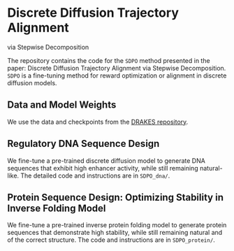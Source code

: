 # Discrete Diffusion Trajectory Alignment
via Stepwise Decomposition

The repository contains the code for the `SDPO` method presented in the paper: Discrete Diffusion Trajectory Alignment
via Stepwise Decomposition.
`SDPO` is a fine-tuning method for reward optimization or alignment in discrete diffusion models.

## Data and Model Weights

We use the data and checkpoints from the [DRAKES repository](https://github.com/ChenyuWang-Monica/DRAKES/tree/master).

## Regulatory DNA Sequence Design

We fine-tune a pre-trained discrete diffusion model to generate DNA sequences that exhibit high enhancer activity, while still remaining natural-like. The detailed code and instructions are in `SDPO_dna/`. 

## Protein Sequence Design: Optimizing Stability in Inverse Folding Model

We fine-tune a pre-trained inverse protein folding model to generate protein sequences that demonstrate high stability, while still remaining natural and of the correct structure. The code and instructions are in `SDPO_protein/`.
